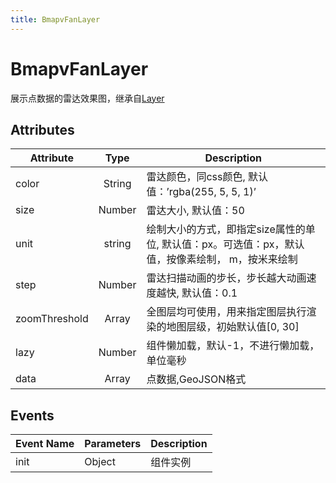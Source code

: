 ```yaml
---
title: BmapvFanLayer
---
```


# BmapvFanLayer
展示点数据的雷达效果图，继承自[Layer](https://mapv.baidu.com/gl/docs/Layer.html)


## Attributes

Attribute | Type | Description
---|:---:|---
color | String | 雷达颜色，同css颜色, 默认值：’rgba(255, 5, 5, 1)’
size | Number | 雷达大小, 默认值：50
unit | string | 绘制大小的方式，即指定size属性的单位, 默认值：px。可选值：px，默认值，按像素绘制， m，按米来绘制
step | Number | 雷达扫描动画的步长，步长越大动画速度越快, 默认值：0.1
zoomThreshold | Array | 全图层均可使用，用来指定图层执行渲染的地图层级，初始默认值[0, 30]
lazy | Number | 组件懒加载，默认-1，不进行懒加载，单位毫秒
data | Array  | 点数据,GeoJSON格式

## Events

Event Name | Parameters | Description
---|---|---|
init | Object | 组件实例
